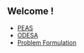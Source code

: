 ## Welcome !

- [PEAS](https://github.com/AbdallaMohammed/Chest-X-Ray-Report-Generator/tree/master/task-parts/PEAS.md)
- [ODESA](https://github.com/AbdallaMohammed/Chest-X-Ray-Report-Generator/tree/master/task-parts/ODESA.md)
- [Problem Formulation](https://github.com/AbdallaMohammed/Chest-X-Ray-Report-Generator/tree/master/task-parts/PROBLEM-FORMULATION.md)